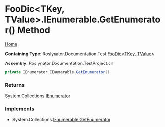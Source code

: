 <a name="_top"></a>

# FooDic\<TKey, TValue>\.IEnumerable\.GetEnumerator\(\) Method

[Home](../../../../../README.md#_top)

**Containing Type**: Roslynator\.Documentation\.Test\.[FooDic\<TKey, TValue>](../README.md#_top)

**Assembly**: Roslynator\.Documentation\.TestProject\.dll

```csharp
private IEnumerator IEnumerable.GetEnumerator()
```

### Returns

System\.Collections\.[IEnumerator](https://docs.microsoft.com/en-us/dotnet/api/system.collections.ienumerator)

### Implements

* System\.Collections\.[IEnumerable.GetEnumerator](https://docs.microsoft.com/en-us/dotnet/api/system.collections.ienumerable.getenumerator)

